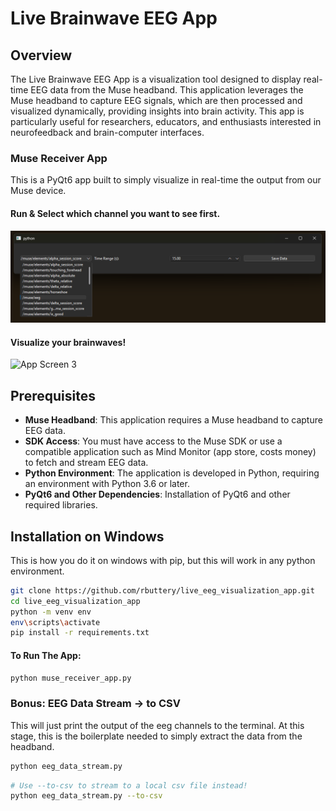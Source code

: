 # Live Brainwave EEG App

## Overview
The Live Brainwave EEG App is a visualization tool designed to display real-time EEG data from the Muse headband. This application leverages the Muse headband to capture EEG signals, which are then processed and visualized dynamically, providing insights into brain activity. This app is particularly useful for researchers, educators, and enthusiasts interested in neurofeedback and brain-computer interfaces.

### Muse Receiver App
This is a PyQt6 app built to simply visualize in real-time the output from our Muse device.

#### Run & Select which channel you want to see first. 
![App Screen 2](demo\app2.png "App Screen 2")

#### Visualize your brainwaves!
![App Screen 3](demo\app.gif "App Screen 3")

## Prerequisites
- **Muse Headband**: This application requires a Muse headband to capture EEG data.
- **SDK Access**: You must have access to the Muse SDK or use a compatible application such as Mind Monitor (app store, costs money) to fetch and stream EEG data.
- **Python Environment**: The application is developed in Python, requiring an environment with Python 3.6 or later.
- **PyQt6 and Other Dependencies**: Installation of PyQt6 and other required libraries.

## Installation on Windows
This is how you do it on windows with pip, but this will work in any python environment.
```bash
git clone https://github.com/rbuttery/live_eeg_visualization_app.git
cd live_eeg_visualization_app
python -m venv env
env\scripts\activate
pip install -r requirements.txt
```

#### To Run The App:
```bash
python muse_receiver_app.py
```


### Bonus: EEG Data Stream -> to CSV
This will just print the output of the eeg channels to the terminal. At this stage, this is the boilerplate needed to simply extract the data from the headband.
```bash
python eeg_data_stream.py
```
```bash
# Use --to-csv to stream to a local csv file instead!
python eeg_data_stream.py --to-csv
```

